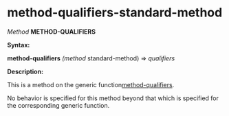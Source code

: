 method-qualifiers-standard-method
=================================

*Method* **METHOD-QUALIFIERS**

**Syntax:**

**method-qualifiers** *(method* standard-method) => *qualifiers*

**Description:**

This is a method on the generic function[method-qualifiers](/meta-object-protocol/method-qualifiers).

No behavior is specified for this method beyond that which is specified for the corresponding generic function.
